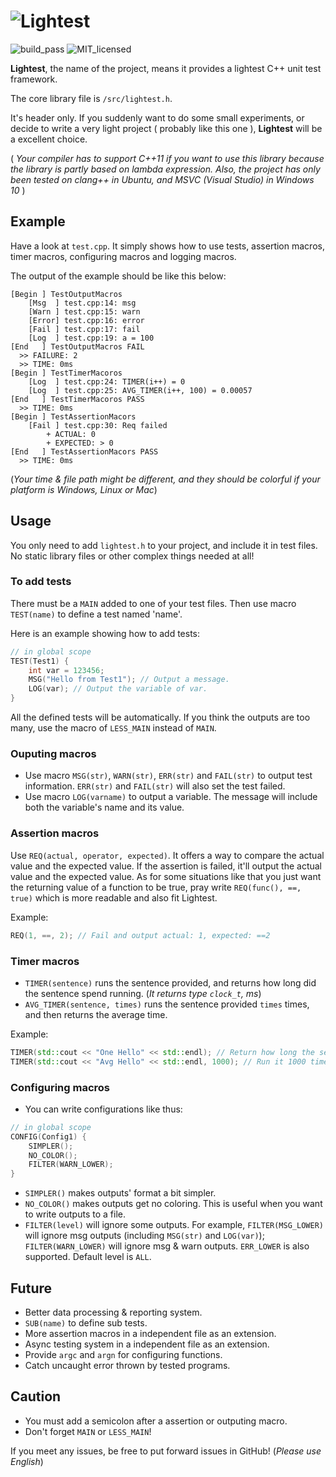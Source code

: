 # ![Lightest](https://s1.ax1x.com/2022/09/11/vO6YAs.png)

![build_pass](https://img.shields.io/badge/build-passing-green.svg)
![MIT_licensed](https://img.shields.io/badge/license-MIT-blue.svg)

**Lightest**, the name of the project, means it provides a lightest C++ unit test framework.

The core library file is `/src/lightest.h`.

It's header only. If you suddenly want to do some small experiments, or decide to write a very light project ( probably like this one ), **Lightest** will be a excellent choice.

( *Your compiler has to support C++11 if you want to use this library because the library is partly based on lambda expression.*
*Also, the project has only been tested on clang++ in Ubuntu, and MSVC (Visual Studio) in Windows 10* )

## Example

Have a look at `test.cpp`. It simply shows how to use tests, assertion macros, timer macros, configuring macros and logging macros.

The output of the example should be like this below:

```
[Begin ] TestOutputMacros
    [Msg  ] test.cpp:14: msg
    [Warn ] test.cpp:15: warn
    [Error] test.cpp:16: error
    [Fail ] test.cpp:17: fail
    [Log  ] test.cpp:19: a = 100
[End   ] TestOutputMacros FAIL
  >> FAILURE: 2
  >> TIME: 0ms
[Begin ] TestTimerMacoros
    [Log  ] test.cpp:24: TIMER(i++) = 0
    [Log  ] test.cpp:25: AVG_TIMER(i++, 100) = 0.00057
[End   ] TestTimerMacoros PASS
  >> TIME: 0ms
[Begin ] TestAssertionMacors
    [Fail ] test.cpp:30: Req failed
        + ACTUAL: 0
        + EXPECTED: > 0
[End   ] TestAssertionMacors PASS
  >> TIME: 0ms
```

(*Your time & file path might be different,*
*and they should be colorful if your platform is Windows, Linux or Mac*)

## Usage

You only need to add `lightest.h` to your project, and include it in test files. No static library files or other complex things needed at all!

### To add tests

There must be a `MAIN` added to one of your test files. Then use macro `TEST(name)` to define a test named 'name'.

Here is an example showing how to add tests:

```C++
// in global scope
TEST(Test1) {
    int var = 123456;
    MSG("Hello from Test1"); // Output a message.
    LOG(var); // Output the variable of var.
}
```

All the defined tests will be automatically. If you think the outputs are too many, use the macro of `LESS_MAIN` instead of `MAIN`.

### Ouputing macros

* Use macro `MSG(str)`, `WARN(str)`, `ERR(str)` and `FAIL(str)` to output test information. `ERR(str)` and `FAIL(str)` will also set the test failed.
* Use macro `LOG(varname)` to output a variable. The message will include both the variable's name and its value.

### Assertion macros

Use `REQ(actual, operator, expected)`. It offers a way to compare the actual value and the expected value. If the assertion is failed, it'll output the actual value and the expected value. 
As for some situations like that you just want the returning value of a function to be true, pray write `REQ(func(), ==, true)` which is more readable and also fit Lightest.

Example:

```C++
REQ(1, ==, 2); // Fail and output actual: 1, expected: ==2
```

### Timer macros

* `TIMER(sentence)` runs the sentence provided, and returns how long did the sentence spend running. (*It returns type `clock_t`, ms*)
* `AVG_TIMER(sentence, times)` runs the sentence provided `times` times, and then returns the average time.

Example:

```C++
TIMER(std::cout << "One Hello" << std::endl); // Return how long the sentence spends running
TIMER(std::cout << "Avg Hello" << std::endl, 1000); // Run it 1000 times and return the average time
```

### Configuring macros

* You can write configurations like thus:

```C++
// in global scope
CONFIG(Config1) {
	SIMPLER();
	NO_COLOR();
	FILTER(WARN_LOWER);
}
```

* `SIMPLER()` makes outputs' format a bit simpler.
* `NO_COLOR()` makes outputs get no coloring. This is useful when you want to write outputs to a file.
* `FILTER(level)` will ignore some outputs. For example, `FILTER(MSG_LOWER)` will ignore msg outputs (including `MSG(str)` and `LOG(var)`); `FILTER(WARN_LOWER)` will ignore msg & warn outputs. `ERR_LOWER` is also supported. Default level is `ALL`.

## Future

* Better data processing & reporting system.
* `SUB(name)` to define sub tests.
* More assertion macros in a independent file as an extension.
* Async testing system in a independent file as an extension.
* Provide `argc` and `argn`  for configuring functions.
* Catch uncaught error thrown by tested programs.

## Caution

* You must add a semicolon after a assertion or outputing macro.
* Don't forget `MAIN` or `LESS_MAIN`!

If you meet any issues, be free to put forward issues in GitHub!
(*Please use English*)

